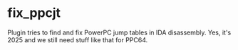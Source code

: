 # fix_ppcjt
Plugin tries to find and fix PowerPC jump tables in IDA disassembly. Yes, it's 2025 and we still need stuff like that for PPC64.
